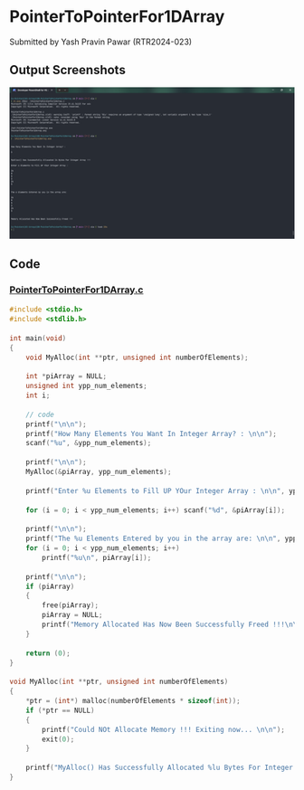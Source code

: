 # PointerToPointerFor1DArray

Submitted by Yash Pravin Pawar (RTR2024-023)

## Output Screenshots
![output.png](./02-Screenshots/output.png)

## Code
### [PointerToPointerFor1DArray.c](./01-Code/PointerToPointerFor1DArray.c)
```c
#include <stdio.h>
#include <stdlib.h>

int main(void)
{
    void MyAlloc(int **ptr, unsigned int numberOfElements);

    int *piArray = NULL;
    unsigned int ypp_num_elements;
    int i;

    // code
    printf("\n\n");
    printf("How Many Elements You Want In Integer Array? : \n\n");
    scanf("%u", &ypp_num_elements);

    printf("\n\n");
    MyAlloc(&piArray, ypp_num_elements);

    printf("Enter %u Elements to Fill UP YOur Integer Array : \n\n", ypp_num_elements);

    for (i = 0; i < ypp_num_elements; i++) scanf("%d", &piArray[i]);

    printf("\n\n");
    printf("The %u Elements Entered by you in the array are: \n\n", ypp_num_elements);
    for (i = 0; i < ypp_num_elements; i++)
        printf("%u\n", piArray[i]);

    printf("\n\n");
    if (piArray)
    {
        free(piArray);
        piArray = NULL;
        printf("Memory Allocated Has Now Been Successfully Freed !!!\n\n");
    }

    return (0);
}

void MyAlloc(int **ptr, unsigned int numberOfElements)
{
    *ptr = (int*) malloc(numberOfElements * sizeof(int));
    if (*ptr == NULL)
    {
        printf("Could NOt Allocate Memory !!! Exiting now... \n\n");
        exit(0);
    }

    printf("MyAlloc() Has Successfully Allocated %lu Bytes For Integer Array !!!\n\n", (numberOfElements * sizeof(int)));
}

```

